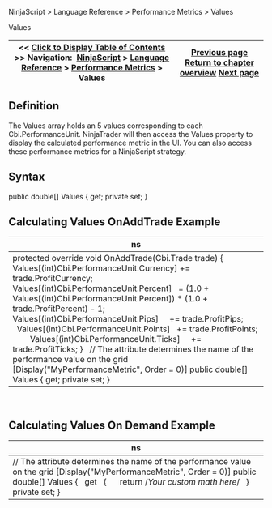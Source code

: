 ﻿
NinjaScript > Language Reference > Performance Metrics > Values

Values

| << [Click to Display Table of Contents](performancemetric_values.md) >> **Navigation:**     [NinjaScript](ninjascript.md) > [Language Reference](language_reference_wip.md) > [Performance Metrics](performance_metrics.md) > Values | [Previous page](performanceunit.md) [Return to chapter overview](performance_metrics.md) [Next page](share_service.md) |
| --- | --- |
## Definition
The Values array holds an 5 values corresponding to each Cbi.PerformanceUnit. NinjaTrader will then access the Values property to display the calculated performance metric in the UI. You can also access these performance metrics for a NinjaScript strategy. 
 
## Syntax
public double[] Values
{ get; private set; }
 
## Calculating Values OnAddTrade Example

| ns |
| --- |
| protected override void OnAddTrade(Cbi.Trade trade) {          Values[(int)Cbi.PerformanceUnit.Currency] += trade.ProfitCurrency;          Values[(int)Cbi.PerformanceUnit.Percent]   = (1.0 + Values[(int)Cbi.PerformanceUnit.Percent]) * (1.0 + trade.ProfitPercent) - 1;          Values[(int)Cbi.PerformanceUnit.Pips]     += trade.ProfitPips;          Values[(int)Cbi.PerformanceUnit.Points]   += trade.ProfitPoints;          Values[(int)Cbi.PerformanceUnit.Ticks]     += trade.ProfitTicks; }   // The attribute determines the name of the performance value on the grid [Display("MyPerformanceMetric", Order = 0)] public double[] Values { get; private set; } |
 
## Calculating Values On Demand Example

| ns |
| --- |
| // The attribute determines the name of the performance value on the grid [Display("MyPerformanceMetric", Order = 0)] public double[] Values {     get     {        return /*Your custom math here*/     }      private set;  } |
